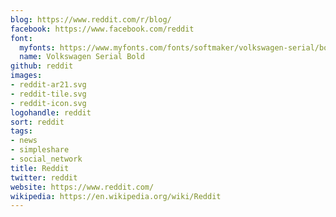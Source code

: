 ```yaml
---
blog: https://www.reddit.com/r/blog/
facebook: https://www.facebook.com/reddit
font:
  myfonts: https://www.myfonts.com/fonts/softmaker/volkswagen-serial/bold/
  name: Volkswagen Serial Bold
github: reddit
images:
- reddit-ar21.svg
- reddit-tile.svg
- reddit-icon.svg
logohandle: reddit
sort: reddit
tags:
- news
- simpleshare
- social_network
title: Reddit
twitter: reddit
website: https://www.reddit.com/
wikipedia: https://en.wikipedia.org/wiki/Reddit
---
```

